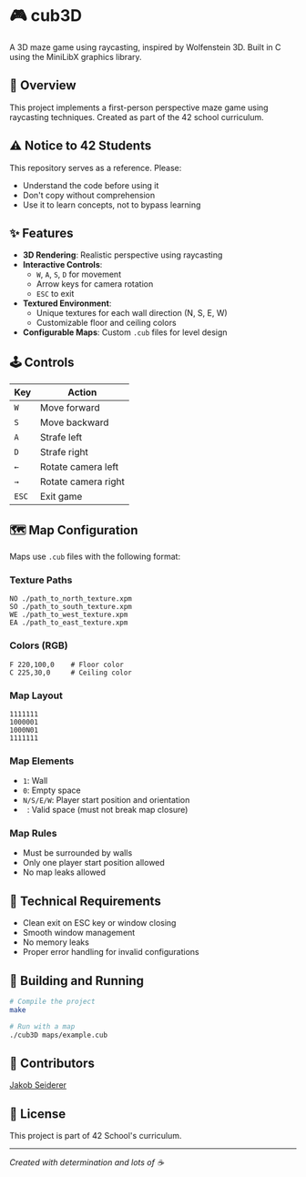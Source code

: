 # 🎮 cub3D

A 3D maze game using raycasting, inspired by Wolfenstein 3D. Built in C using the MiniLibX graphics library.

## 🎯 Overview
This project implements a first-person perspective maze game using raycasting techniques. Created as part of the 42 school curriculum.

## ⚠️ Notice to 42 Students
This repository serves as a reference. Please:
- Understand the code before using it
- Don't copy without comprehension
- Use it to learn concepts, not to bypass learning

## ✨ Features
- **3D Rendering**: Realistic perspective using raycasting
- **Interactive Controls**: 
  - `W`, `A`, `S`, `D` for movement
  - Arrow keys for camera rotation
  - `ESC` to exit
- **Textured Environment**:
  - Unique textures for each wall direction (N, S, E, W)
  - Customizable floor and ceiling colors
- **Configurable Maps**: Custom `.cub` files for level design

## 🕹️ Controls
| Key | Action |
|-----|--------|
| `W` | Move forward |
| `S` | Move backward |
| `A` | Strafe left |
| `D` | Strafe right |
| `←` | Rotate camera left |
| `→` | Rotate camera right |
| `ESC` | Exit game |

## 🗺️ Map Configuration
Maps use `.cub` files with the following format:

### Texture Paths
```
NO ./path_to_north_texture.xpm
SO ./path_to_south_texture.xpm
WE ./path_to_west_texture.xpm
EA ./path_to_east_texture.xpm
```

### Colors (RGB)
```
F 220,100,0    # Floor color
C 225,30,0     # Ceiling color
```

### Map Layout
```
1111111
1000001
1000N01
1111111
```

### Map Elements
- `1`: Wall
- `0`: Empty space
- `N/S/E/W`: Player start position and orientation
- ` `: Valid space (must not break map closure)

### Map Rules
- Must be surrounded by walls
- Only one player start position allowed
- No map leaks allowed

## 🔧 Technical Requirements
- Clean exit on ESC key or window closing
- Smooth window management
- No memory leaks
- Proper error handling for invalid configurations

## 🚀 Building and Running
```bash
# Compile the project
make

# Run with a map
./cub3D maps/example.cub
```

## 👥 Contributors
[Jakob Seiderer](https://github.com/JakobVaSeid)

## 📝 License
This project is part of 42 School's curriculum.

---
*Created with determination and lots of ☕*
